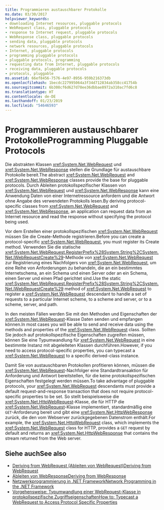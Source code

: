 ```yaml
---
title: Programmieren austauschbarer Protokolle
ms.date: 03/30/2017
helpviewer_keywords:
- downloading Internet resources, pluggable protocols
- WebRequest class, pluggable protocols
- response to Internet request, pluggable protocols
- WebResponse class, pluggable protocols
- sending data, pluggable protocols
- network resources, pluggable protocols
- Internet, pluggable protocols
- programming pluggable protocols
- pluggable protocols, programming
- requesting data from Internet, pluggable protocols
- receiving data, pluggable protocols
- protocols, pluggable
ms.assetid: 66ef8456-7576-4e97-8956-959b216373db
ms.openlocfilehash: 1becdc227995064a3f34d712834ab358cc41754b
ms.sourcegitcommit: 6b308cf6d627d78ee36dbbae8972a310ac7fd6c8
ms.translationtype: HT
ms.contentlocale: de-DE
ms.lasthandoff: 01/23/2019
ms.locfileid: "54646593"
---
```

# <a name="programming-pluggable-protocols"></a><span data-ttu-id="0bd5e-102">Programmieren austauschbarer Protokolle</span><span class="sxs-lookup"><span data-stu-id="0bd5e-102">Programming Pluggable Protocols</span></span>
<span data-ttu-id="0bd5e-103">Die abstrakten Klassen <xref:System.Net.WebRequest> und <xref:System.Net.WebResponse> stellen die Grundlage für austauschbare Protokolle bereit.</span><span class="sxs-lookup"><span data-stu-id="0bd5e-103">The abstract <xref:System.Net.WebRequest> and <xref:System.Net.WebResponse> classes provide the base for pluggable protocols.</span></span> <span data-ttu-id="0bd5e-104">Durch Ableiten protokollspezifischer Klassen von <xref:System.Net.WebRequest> und <xref:System.Net.WebResponse> kann eine Anwendung Daten von einer Internetressource anfordern und die Antwort ohne Angabe des verwendeten Protokolls lesen.</span><span class="sxs-lookup"><span data-stu-id="0bd5e-104">By deriving protocol-specific classes from <xref:System.Net.WebRequest> and <xref:System.Net.WebResponse>, an application can request data from an Internet resource and read the response without specifying the protocol being used.</span></span>  
  
 <span data-ttu-id="0bd5e-105">Vor dem Erstellen einer protokollspezifischen <xref:System.Net.WebRequest> müssen Sie die Create-Methode registrieren.</span><span class="sxs-lookup"><span data-stu-id="0bd5e-105">Before you can create a protocol-specific <xref:System.Net.WebRequest>, you must register its Create method.</span></span> <span data-ttu-id="0bd5e-106">Verwenden Sie die statische <xref:System.Net.WebRequest.RegisterPrefix%28System.String%2CSystem.Net.IWebRequestCreate%29>-Methode von <xref:System.Net.WebRequest> zur Registrierung eines Nachfolgers von <xref:System.Net.WebRequest>, um eine Reihe von Anforderungen zu behandeln, die an ein bestimmtes Internetschema, an ein Schema und einen Server oder an ein Schema, einen Server und einen Pfad gerichtet sind.</span><span class="sxs-lookup"><span data-stu-id="0bd5e-106">Use the static <xref:System.Net.WebRequest.RegisterPrefix%28System.String%2CSystem.Net.IWebRequestCreate%29> method of <xref:System.Net.WebRequest> to register a <xref:System.Net.WebRequest> descendant to handle a set of requests to a particular Internet scheme, to a scheme and server, or to a scheme, server, and path.</span></span>  
  
 <span data-ttu-id="0bd5e-107">In den meisten Fällen werden Sie mit den Methoden und Eigenschaften der <xref:System.Net.WebRequest>-Klasse Daten senden und empfangen können.</span><span class="sxs-lookup"><span data-stu-id="0bd5e-107">In most cases you will be able to send and receive data using the methods and properties of the <xref:System.Net.WebRequest> class.</span></span> <span data-ttu-id="0bd5e-108">Sollten Sie jedoch auf protokollspezifische Eigenschaften zugreifen müssen, können Sie eine Typumwandlung für <xref:System.Net.WebRequest> in eine bestimmte Instanz mit abgeleiteten Klassen durchführen.</span><span class="sxs-lookup"><span data-stu-id="0bd5e-108">However, if you need to access protocol-specific properties, you can typecast a <xref:System.Net.WebRequest> to a specific derived-class instance.</span></span>  
  
 <span data-ttu-id="0bd5e-109">Damit Sie von austauschbaren Protokollen profitieren können, müssen die <xref:System.Net.WebRequest>-Nachfolger eine Standardtransaktion für Anforderung und Antwort bereitstellen, für die keine protokollspezifischen Eigenschaften festgelegt werden müssen.</span><span class="sxs-lookup"><span data-stu-id="0bd5e-109">To take advantage of pluggable protocols, your <xref:System.Net.WebRequest> descendants must provide a default request-and-response transaction that does not require protocol-specific properties to be set.</span></span> <span data-ttu-id="0bd5e-110">So stellt beispielsweise die <xref:System.Net.HttpWebRequest>-Klasse, die für HTTP die <xref:System.Net.WebRequest>-Klasse implementiert, standardmäßig eine `GET`-Anforderung bereit und gibt eine <xref:System.Net.HttpWebResponse> zurück, die den vom Webserver zurückgegebenen Datenstrom enthält.</span><span class="sxs-lookup"><span data-stu-id="0bd5e-110">For example, the <xref:System.Net.HttpWebRequest> class, which implements the <xref:System.Net.WebRequest> class for HTTP, provides a `GET` request by default and returns an <xref:System.Net.HttpWebResponse> that contains the stream returned from the Web server.</span></span>  
  
## <a name="see-also"></a><span data-ttu-id="0bd5e-111">Siehe auch</span><span class="sxs-lookup"><span data-stu-id="0bd5e-111">See also</span></span>
- [<span data-ttu-id="0bd5e-112">Deriving from WebRequest (Ableiten von WebRequest)</span><span class="sxs-lookup"><span data-stu-id="0bd5e-112">Deriving from WebRequest</span></span>](../../../docs/framework/network-programming/deriving-from-webrequest.md)
- [<span data-ttu-id="0bd5e-113">Ableiten von WebResponse</span><span class="sxs-lookup"><span data-stu-id="0bd5e-113">Deriving from WebResponse</span></span>](../../../docs/framework/network-programming/deriving-from-webresponse.md)
- [<span data-ttu-id="0bd5e-114">Netzwerkprogrammierung in .NET Framework</span><span class="sxs-lookup"><span data-stu-id="0bd5e-114">Network Programming in the .NET Framework</span></span>](../../../docs/framework/network-programming/index.md)
- [<span data-ttu-id="0bd5e-115">Vorgehensweise: Typumwandlung einer WebRequest-Klasse in protokollspezifische Zugriffseigenschaften</span><span class="sxs-lookup"><span data-stu-id="0bd5e-115">How to: Typecast a WebRequest to Access Protocol Specific Properties</span></span>](../../../docs/framework/network-programming/how-to-typecast-a-webrequest-to-access-protocol-specific-properties.md)
